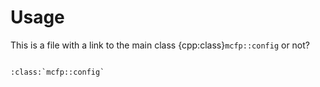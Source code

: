 # Usage

This is a file with a link to the main class {cpp:class}`mcfp::config` or not?

```{eval-rst}

:class:`mcfp::config`
```
